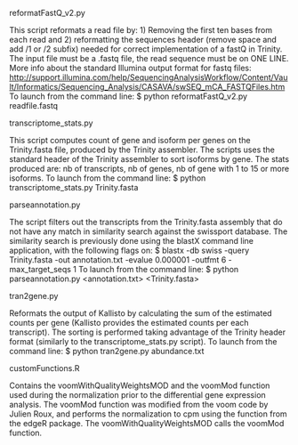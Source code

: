 reformatFastQ_v2.py

This script reformats a read file by: 1) Removing the first ten bases from each read and 2) reformatting the sequences header (remove space and add /1 or /2 subfix) needed for correct implementation of a fastQ in Trinity.
The input file must be a .fastq file, the read sequence must be on ONE LINE. More info about the standard Illumina output format for fastq files: http://support.illumina.com/help/SequencingAnalysisWorkflow/Content/Vault/Informatics/Sequencing_Analysis/CASAVA/swSEQ_mCA_FASTQFiles.htm
To launch from the command line: $ python reformatFastQ_v2.py readfile.fastq

transcriptome_stats.py

This script computes count of gene and isoform per genes on the Trinity.fasta file, produced by the Trinity assembler.
The scripts uses the standard header of the Trinity assembler to sort isoforms by gene. The stats produced are: nb of transcripts, nb of genes, nb of gene with 1 to 15 or more isoforms.
To launch from the command line: $ python transcriptome_stats.py Trinity.fasta

parseannotation.py

The script filters out the transcripts from the Trinity.fasta assembly that do not have any match in similarity search against the swissport database.
The similarity search is previously done using the blastX command line application, with the following flags on:
$ blastx -db swiss -query Trinity.fasta -out annotation.txt -evalue 0.000001 -outfmt 6 -max_target_seqs 1
To launch from the command line: $ python parseannotation.py <annotation.txt> <Trinity.fasta>

tran2gene.py

Reformats the output of Kallisto by calculating the sum of the estimated counts per gene (Kallisto provides the estimated counts per each transcript).
The sorting is performed taking advantage of the Trinity header format (similarly to the transcriptome_stats.py script).
To launch from the command line: $ python tran2gene.py abundance.txt

customFunctions.R

Contains the voomWithQualityWeightsMOD and the voomMod function used during the normalization prior to the differential gene expression analysis.
The voomMod function was modified from the voom code by Julien Roux, and performs the normalization to cpm using the function from the edgeR package.
The voomWithQualityWeightsMOD calls the voomMod function.


